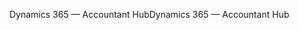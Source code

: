 <span data-ttu-id="93846-101">Dynamics 365 — Accountant Hub</span><span class="sxs-lookup"><span data-stu-id="93846-101">Dynamics 365 — Accountant Hub</span></span>
